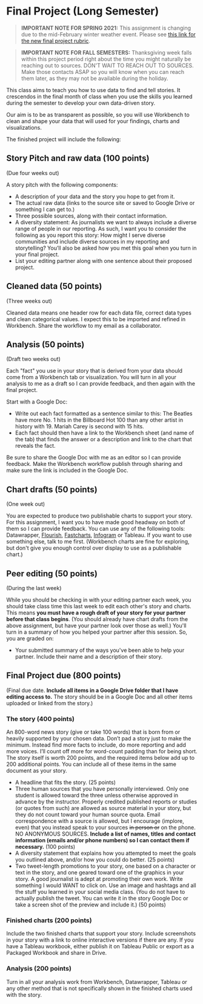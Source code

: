 # Final Project (Long Semester)

> **IMPORTANT NOTE FOR SPRING 2021:** This assignment is changing due to the mid-February winter weather event. Please see [this link for the new final project rubric](../alcohol-sales-tabc/rubric-spring21.md).

> **IMPORTANT NOTE FOR FALL SEMESTERS:** Thanksgiving week falls within this project period right about the time you might naturally be reaching out to sources. DON'T WAIT TO REACH OUT TO SOURCES. Make those contacts ASAP so you will know when you can reach them later, as they may not be available during the holiday.

This class aims to teach you how to use data to find and tell stories. It crescendos in the final month of class when you use the skills you learned during the semester to develop your own data-driven story.

Our aim is to be as transparent as possible, so you will use Workbench to clean and shape your data that will used for your findings, charts and visualizations.

The finished project will include the following:

## Story Pitch and raw data (100 points)

(Due four weeks out)

A story pitch with the following components:

- A description of your data and the story you hope to get from it.
- The actual raw data (links to the source site or saved to Google Drive or something I can get to.)
- Three possible sources, along with their contact information.
- A diversity statement: As journalists we want to always include a diverse range of people in our reporting. As such, I want you to consider the following as you report this story: How might I serve diverse communities and include diverse sources in my reporting and storytelling? You’ll also be asked how you met this goal when you turn in your final project.
- List your editing partner along with one sentence about their proposed project.

## Cleaned data (50 points)

(Three weeks out)

Cleaned data means one header row for each data file, correct data types and clean categorical values. I expect this to be imported and refined in Workbench. Share the workflow to my email as a collaborator.

## Analysis (50 points)

(Draft two weeks out)

Each "fact" you use in your story that is derived from your data should come from a Workbench tab or visualization. You will turn in all your analysis to me as a draft so I can provide feedback, and then again with the final project.

Start with a Google Doc:

- Write out each fact formatted as a sentence similar to this: The Beatles have more No. 1 hits in the Billboard Hot 100 than any other artist in history with 19. Mariah Carey is second with 15 hits.
- Each fact should then have a link to the Workbench sheet (and name of the tab) that finds the answer or a description and link to the chart that reveals the fact.

Be sure to share the Google Doc with me as an editor so I can provide feedback. Make the Workbench workflow publish through sharing and make sure the link is included in the Google Doc.

## Chart drafts (50 points)

(One week out)

You are expected to produce two publishable charts to support your story. For this assignment, I want you to have made good headway on both of them so I can provide feedback. You can use any of the following tools: Datawrapper, [Flourish](https://flourish.studio/), [Fastcharts](https://fastcharts.io/), [Infogram](https://infogram.com/) or Tableau. If you want to use something else, talk to me first. (Workbench charts are fine for exploring, but don't give you enough control over display to use as a publishable chart.)

## Peer editing (50 points)

(During the last week)

While you should be checking in with your editing partner each week, you should take class time this last week to edit each other's story and charts. This means **you must have a rough draft of your story for your partner before that class begins**. (You should already have chart drafts from the above assignment, but have your partner look over those as well.) You'll turn in a summary of how you helped your partner after this session. So, you are graded on:

- Your submitted summary of the ways you've been able to help your partner. Include their name and a description of their story.

## Final Project due (800 points)

(Final due date. **Include all items in a Google Drive folder that I have editing access to.** The story should be in a Google Doc and all other items uploaded or linked from the story.)

### The story (400 points)

An 800-word news story (give or take 100 words) that is born from or heavily supported by your chosen data. Don’t pad a story just to make the minimum. Instead find more facts to include, do more reporting and add more voices. I’ll count off more for word-count padding than for being short. The story itself is worth 200 points, and the required items below add up to 200 additional points. You can include all of these items in the same document as your story.

- A headline that fits the story. (25 points)
- Three human sources that you have personally interviewed. Only one student is allowed toward the three unless otherwise approved in advance by the instructor. Properly credited published reports or studies (or quotes from such) are allowed as source material in your story, but they do not count toward your human source quota. Email correspondence with a source is allowed, but I encourage (implore, even) that you instead speak to your sources ~~in person or~~ on the phone. NO ANONYMOUS SOURCES. **Include a list of names, titles and contact information (emails and/or phone numbers) so I can contact them if necessary.** (100 points)
- A diversity statement that explains how you attempted to meet the goals you outlined above, and/or how you could do better. (25 points)
- Two tweet-length promotions to your story, one based on a character or text in the story, and one geared toward one of the graphics in your story. A good journalist is adept at promoting their own work. Write something I would WANT to click on. Use an image and hashtags and all the stuff you learned in your social media class. (You do not have to actually publish the tweet. You can write it in the story Google Doc or take a screen shot of the preview and include it.) (50 points)

### Finished charts (200 points)

Include the two finished charts that support your story. Include screenshots in your story with a link to online interactive versions if there are any. If you have a Tableau workbook, either publish it on Tableau Public or export as a Packaged Workbook and share in Drive.

### Analysis (200 points)

Turn in all your analysis work from Workbench, Datawrapper, Tableau or any other method that is not specifically shown in the finished charts used with the story.
